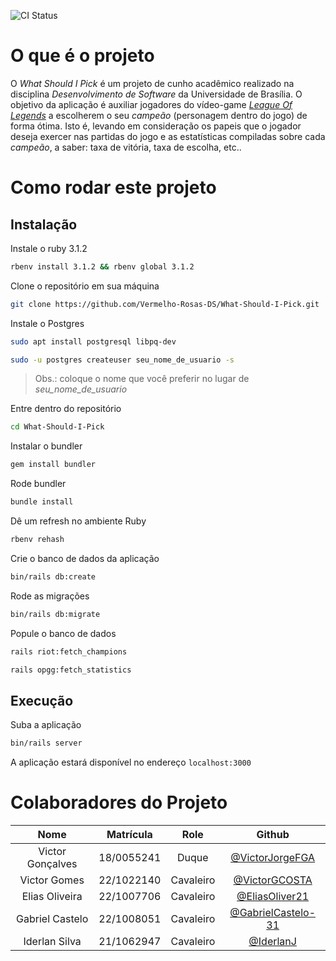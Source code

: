 ![CI Status](https://github.com/Vermelho-Rosas-DS/What-Should-I-Pick/actions/workflows/CI.yml/badge.svg)

# O que é o projeto

O _What Should I Pick_ é um projeto de cunho acadêmico realizado na disciplina _Desenvolvimento de Software_ da Universidade de Brasília. O objetivo da aplicação é auxiliar jogadores do vídeo-game [_League Of Legends_](https://www.leagueoflegends.com/pt-br/) a escolherem o seu _campeão_ (personagem dentro do jogo) de forma ótima. Isto é, levando em consideração os papeis que o jogador deseja exercer nas partidas do jogo e as estatísticas compiladas sobre cada _campeão_, a saber: taxa de vitória, taxa de escolha, etc..

# Como rodar este projeto

## Instalação
Instale o ruby 3.1.2
```bash
rbenv install 3.1.2 && rbenv global 3.1.2
```

Clone o repositório em sua máquina
```bash
git clone https://github.com/Vermelho-Rosas-DS/What-Should-I-Pick.git
```

Instale o Postgres
```bash
sudo apt install postgresql libpq-dev
```
```bash
sudo -u postgres createuser seu_nome_de_usuario -s
```
> Obs.: coloque o nome que você preferir no lugar de _seu_nome_de_usuario_

Entre dentro do repositório
```bash
cd What-Should-I-Pick
```
Instalar o bundler
```bash
gem install bundler
```

Rode bundler
```bash
bundle install
```

Dê um refresh no ambiente Ruby
```bash
rbenv rehash
```

Crie o banco de dados da aplicação
```bash
bin/rails db:create
```

Rode as migrações
```bash
bin/rails db:migrate
```

Popule o banco de dados
```bash
rails riot:fetch_champions
```

```bash
rails opgg:fetch_statistics
```

## Execução

Suba a aplicação
```bash
bin/rails server
```

A aplicação estará disponível no endereço `localhost:3000`

# Colaboradores do Projeto

| Nome | Matrícula | Role | Github |
| :--: | :-------: | :--: | :----: |
| Victor Gonçalves | 18/0055241 | Duque     | [@VictorJorgeFGA](https://github.com/VictorJorgeFGA)       |
| Victor Gomes     | 22/1022140 | Cavaleiro | [@VictorGCOSTA](https://github.com/VictorGCOSTA)           |
| Elias Oliveira   | 22/1007706 | Cavaleiro | [@EliasOliver21](https://github.com/EliasOliver21)         |
| Gabriel Castelo  | 22/1008051 | Cavaleiro | [@GabrielCastelo-31](https://github.com/GabrielCastelo-31) |
| Iderlan Silva    | 21/1062947 | Cavaleiro | [@IderlanJ](https://github.com/IderlanJ)                   |
